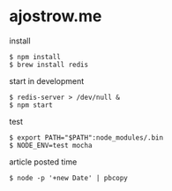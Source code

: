 # ajostrow.me

install

```
$ npm install
$ brew install redis
```

start in development

```
$ redis-server > /dev/null &
$ npm start
```

test

```
$ export PATH="$PATH":node_modules/.bin
$ NODE_ENV=test mocha
```

article posted time

```
$ node -p '+new Date' | pbcopy
```


